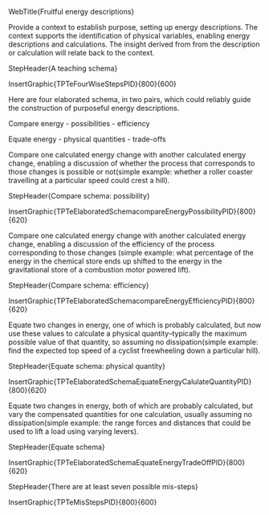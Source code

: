 WebTitle{Fruitful energy descriptions}
 
Provide a context to establish purpose, setting up energy descriptions. The context supports the identification of physical variables, enabling energy descriptions and  calculations. The insight derived from from the description or calculation will relate back to the context.
 
StepHeader{A teaching schema}

InsertGraphic{TPTeFourWiseStepsPID}{800}{600}

Here are four elaborated schema, in two pairs, which could reliably guide the construction of purposeful energy descriptions.

Compare energy
	- possibilities
	- efficiency

Equate energy
	- physical quantities
	- trade-offs

Compare one calculated energy change with another calculated energy change, enabling a discussion of whether the process that corresponds to those changes is possible or not(simple example: whether a roller coaster travelling at a particular speed could crest a hill).

StepHeader{Compare schema: possibility}

InsertGraphic{TPTeElaboratedSchemacompareEnergyPossibilityPID}{800}{620}

Compare one calculated energy change with another calculated energy change, enabling a discussion of the efficiency of the process corresponding to those changes (simple example: what percentage of the energy in the chemical store ends up shifted to the energy in the gravitational store of a combustion motor powered lift).

StepHeader{Compare schema: efficiency}

InsertGraphic{TPTeElaboratedSchemacompareEnergyEfficiencyPID}{800}{620}

Equate two changes in energy, one of which is probably calculated, but now use these values to calculate a physical quantity–typically the maximum possible value of that quantity, so assuming no dissipation(simple example: find the expected top speed of a cyclist freewheeling down a particular hill).

StepHeader{Equate schema: physical quantity}

InsertGraphic{TPTeElaboratedSchemaEquateEnergyCalulateQuantityPID}{800}{620}

Equate two changes in energy, both of which are probably calculated, but vary the compensated quantities for one calculation, usually assuming no dissipation(simple example: the range  forces and distances that could be used to lift a load using varying levers).

StepHeader{Equate schema}

InsertGraphic{TPTeElaboratedSchemaEquateEnergyTradeOffPID}{800}{620}

StepHeader{There are at least seven possible mis-steps}

InsertGraphic{TPTeMisStepsPID}{800}{600}
